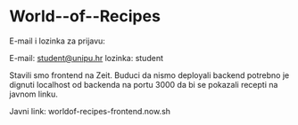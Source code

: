 # World--of--Recipes

E-mail i lozinka za prijavu:

E-mail: student@unipu.hr
lozinka: student

Stavili smo frontend na Zeit. Buduci da nismo deployali backend  potrebno je dignuti  localhost od backenda na portu 3000 da bi se pokazali recepti na javnom linku.

Javni link: worldof-recipes-frontend.now.sh
